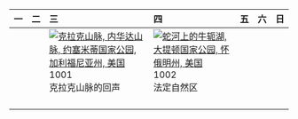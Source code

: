 | 一   | 二   | 三                                                                                                                                                                                                              | 四                                                                                                                                                                                           | 五   | 六   | 日   |
|:----|:----|:---------------------------------------------------------------------------------------------------------------------------------------------------------------------------------------------------------------|:--------------------------------------------------------------------------------------------------------------------------------------------------------------------------------------------|:----|:----|:----|
|     |     | [![](https://www.bing.com/th?id=OHR.YosemiteClark_ZH-CN7179533292_320x240.jpg "克拉克山脉, 内华达山脉, 约塞米蒂国家公园, 加利福尼亚州, 美国")](https://www.bing.com/th?id=OHR.YosemiteClark_ZH-CN7179533292_UHD.jpg)<br>1001<br>克拉克山脉的回声 | [![](https://www.bing.com/th?id=OHR.OxbowBend_ZH-CN7211791969_320x240.jpg "蛇河上的牛轭湖, 大提顿国家公园, 怀俄明州, 美国")](https://www.bing.com/th?id=OHR.OxbowBend_ZH-CN7211791969_UHD.jpg)<br>1002<br>法定自然区 |     |     |     |
|     |     |                                                                                                                                                                                                                |                                                                                                                                                                                             |     |     |     |
|     |     |                                                                                                                                                                                                                |                                                                                                                                                                                             |     |     |     |
|     |     |                                                                                                                                                                                                                |                                                                                                                                                                                             |     |     |     |
|     |     |                                                                                                                                                                                                                |                                                                                                                                                                                             |     |     |     |